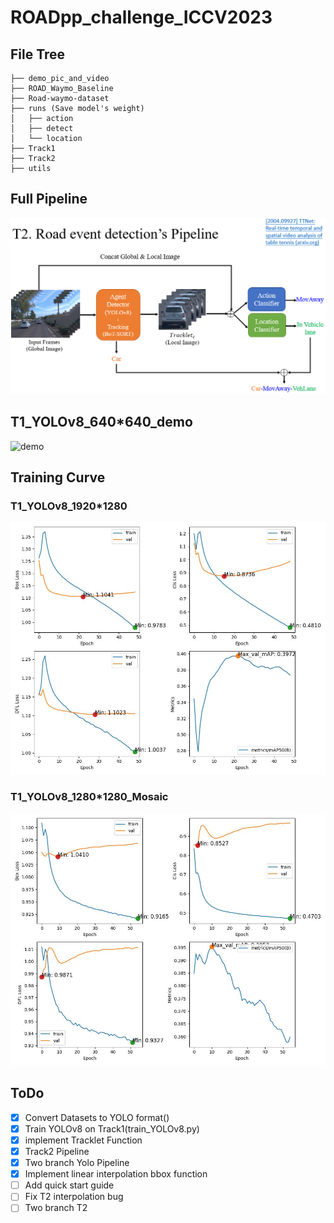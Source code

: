 # ROADpp_challenge_ICCV2023

## File Tree
```
├── demo_pic_and_video
├── ROAD_Waymo_Baseline
├── Road-waymo-dataset
├── runs (Save model's weight)
│   ├── action
│   ├── detect
│   └── location
├── Track1
├── Track2
├── utils
```
## Full Pipeline
![demo](demo_pic_and_video/Full_pipeline.png)

## T1_YOLOv8_640*640_demo
![demo](demo_pic_and_video/T1_demo_epoch_20.gif)

## Training Curve

### T1_YOLOv8_1920*1280
![demo](demo_pic_and_video/curve_1920_1280.jpg)

### T1_YOLOv8_1280*1280_Mosaic
![demo](demo_pic_and_video/curve_1280_1280.jpg)

## ToDo

- [x] Convert Datasets to YOLO format()
- [x] Train YOLOv8 on Track1(train_YOLOv8.py)
- [x] implement Tracklet Function
- [x] Track2 Pipeline
- [x] Two branch Yolo Pipeline
- [x] Implement linear interpolation bbox function
- [ ] Add quick start guide
- [ ] Fix T2 interpolation bug
- [ ] Two branch T2